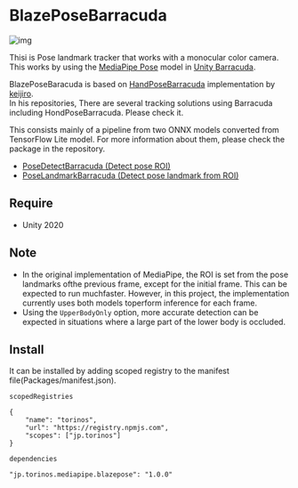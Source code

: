BlazePoseBarracuda  
=========================

![img](https://i.imgur.com/gOowo6H.gif)  

Thisi is Pose landmark tracker that works with a monocular color camera.  
This works by using the [MediaPipe Pose] model in [Unity Barracuda].

BlazePoseBaracuda is based on [HandPoseBarracuda] implementation by [keijiro].  
In his repositories, There are several tracking solutions using Barracuda including HondPoseBarracuda. Please check it.

This consists mainly of a pipeline from two ONNX models converted from TensorFlow Lite model. For more information about them, please check the package in the repository.
- [PoseDetectBarracuda (Detect pose ROI)](https://github.com/torinos-yt/BlazePoseBarracuda/tree/master/Packages/jp.torinos.mediapipe.posedetector)
- [PoseLandmarkBarracuda (Detect pose landmark from ROI)](https://github.com/torinos-yt/BlazePoseBarracuda/tree/master/Packages/jp.torinos.mediapipe.poselandmark)

Require
--------------------------
- Unity 2020

Note
--------------------------
 - In the original implementation of MediaPipe, the ROI is set from the pose landmarks ofthe previous frame, except for the initial frame. This can be expected to run muchfaster. However, in this project, the implementation currently uses both models toperform inference for each frame.
 - Using the `UpperBodyOnly` option, more accurate detection can be expected in situations where a large part of the lower body is occluded.

Install
--------------------------
It can be installed by adding scoped registry to the manifest file(Packages/manifest.json).

`scopedRegistries`
````
{
    "name": "torinos",
    "url": "https://registry.npmjs.com",
    "scopes": ["jp.torinos"]
}
````
`dependencies`
````
"jp.torinos.mediapipe.blazepose": "1.0.0"
````


[MediaPipe Pose]:
  https://google.github.io/mediapipe/solutions/pose.html

[Unity Barracuda]:
  https://docs.unity3d.com/Packages/com.unity.barracuda@latest

[HandPoseBarracuda]:
    https://github.com/keijiro/HandPoseBarracuda

[keijiro]:
    https://github.com/keijiro